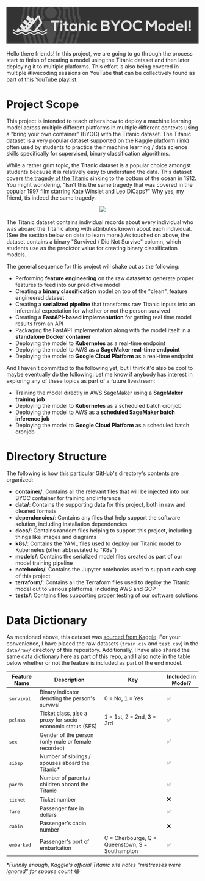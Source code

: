 ![](docs/images/github-banner.png)

Hello there friends! In this project, we are going to go through the process start to finish of creating a model using the Titanic dataset and then later deploying it to multiple platforms. This effort is also being covered in multiple #livecoding sessions on YouTube that can be collectively found as part of [this YouTube playlist](https://youtube.com/playlist?list=PLNBQNFhVrlVSAi9jIm6K5dWhcD1L372_G).



# Project Scope
This project is intended to teach others how to deploy a machine learning model across multiple different platforms in multiple different contexts using a "bring your own container" (BYOC) with the Titanic dataset. The Titanic dataset is a very popular dataset supported on the Kaggle platform ([link](https://www.kaggle.com/c/titanic)) often used by students to practice their machine learning / data science skills specifically for supervised, binary classification algorithms.

While a rather grim topic, the Titanic dataset is a popular choice amongst students because it is relatively easy to understand the data. This dataset covers [the tragedy of the Titanic](https://en.wikipedia.org/wiki/Titanic) sinking to the bottom of the ocean in 1912. You might wondering, "Isn't this the same tragedy that was covered in the popular 1997 film starring Kate Winslet and Leo DiCaps?" Why yes, my friend, tis indeed the same tragedy.

<p align="center">
<img src="https://media.giphy.com/media/XOY5y7YXjTD7q/giphy.gif">
</p>

The Titanic dataset contains individual records about every individual who was aboard the Titanic along with attributes known about each individual. (See the section below on data to learn more.) As touched on above, the dataset contains a binary "Survived / Did Not Survive" column, which students use as the predictor value for creating binary classification models.

The general sequence for this project will shake out as the following:

- Performing **feature engineering** on the raw dataset to generate proper features to feed into our predictive model
- Creating a **binary classification** model on top of the "clean", feature engineered dataset
- Creating a **serialized pipeline** that transforms raw Titanic inputs into an inferential expectation for whether or not the person survived
- Creating a **FastAPI-based implementation** for getting real time model results from an API
- Packaging the FastAPI implementation along with the model itself in a **standalone Docker container**
- Deploying the model to **Kubernetes** as a real-time endpoint
- Deploying the model to AWS as a **SageMaker real-time endpoint**
- Deploying the model to **Google Cloud Platform** as a real-time endpoint

And I haven't committed to the following yet, but I think it'd also be cool to maybe eventually do the following. Let me know if anybody has interest in exploring any of these topics as part of a future livestream:

- Training the model directly in AWS SageMaker using a **SageMaker training job**
- Deploying the model to **Kubernetes** as a scheduled batch cronjob
- Deploying the model to AWS as a **scheduled SageMaker batch inference job**
- Deploying the model to **Google Cloud Platform** as a scheduled batch cronjob



# Directory Structure
The following is how this particular GitHub's directory's contents are organized:
- **container/**: Contains all the relevant files that will be injected into our BYOC container for training and inference
- **data/**: Contains the supporting data for this project, both in raw and cleaned formats
- **dependencies/**: Contains any files that help support the software solution, including installation dependencies
- **docs/**: Contains random files helping to support this project, including things like images and diagrams
- **k8s/**: Contains the YAML files used to deploy our Titanic model to Kubernetes (often abbreviated to "K8s")
- **models/**: Contains the serialized model files created as part of our model training pipeline
- **notebooks/**: Contains the Jupyter notebooks used to support each step of this project
- **terraform/**: Contains all the Terraform files used to deploy the Titanic model out to various platforms, including AWS and GCP
- **tests/**: Contains files supporting proper testing of our software solutions



# Data Dictionary
As mentioned above, this dataset was [sourced from Kaggle](https://www.kaggle.com/c/titanic/data). For your convenience, I have placed the raw datasets (`train.csv` and `test.csv`) in the `data/raw/` directory of this repository. Additionally, I have also shared the same data dictionary here as part of this repo, and I also note in the table below whether or not the feature is included as part of the end model.

| **Feature Name** | **Description** | **Key** | **Included in Model?** |
| ---------------- | --------------- | ------- | ---------------------- |
| `survival` | Binary indicator denoting the person's survival | 0 = No, 1 = Yes | ✅ |
| `pclass` | Ticket class, also a proxy for socio-economic status (SES) | 1 = 1st, 2 = 2nd, 3 = 3rd | ✅ |
| `sex` | Gender of the person (only male or female recorded) | | ✅ |
| `sibsp` | Number of siblings / spouses aboard the Titanic* | | ✅ |
| `parch` | Number of parents / children aboard the Titanic | | ✅ |
| `ticket` | Ticket number | | ❌ |
| `fare` | Passenger fare in dollars | | ✅ |
| `cabin` | Passenger's cabin number | | ❌ |
| `embarked` | Passenger's port of embarkation | C = Cherbourge, Q = Queenstown, S = Southampton | ✅ |

**Funnily enough, Kaggle's official Titanic site notes "mistresses were ignored" for spouse count* 😂